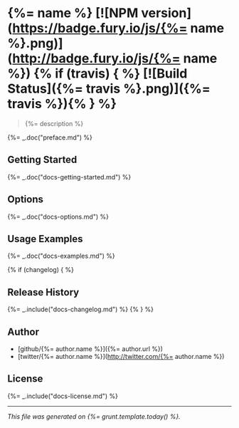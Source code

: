 # {%= name %} [![NPM version](https://badge.fury.io/js/{%= name %}.png)](http://badge.fury.io/js/{%= name %}) {% if (travis) { %} [![Build Status]({%= travis %}.png)]({%= travis %}){% } %}

> {%= description %}

{%= _.doc("preface.md") %}

## Getting Started
{%= _.doc("docs-getting-started.md") %}

## Options
{%= _.doc("docs-options.md") %}

## Usage Examples
{%= _.doc("docs-examples.md") %}

{% if (changelog) { %}
## Release History
{%= _.include("docs-changelog.md") %} {% } %}

## Author

+ [github/{%= author.name %}]({%= author.url %})
+ [twitter/{%= author.name %}](http://twitter.com/{%= author.name %})

## License
{%= _.include("docs-license.md") %}

***

_This file was generated on {%= grunt.template.today() %}._
